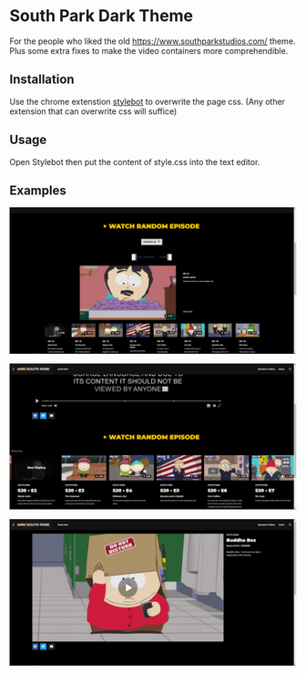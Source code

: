 # South Park Dark Theme

For the people who liked the old https://www.southparkstudios.com/ theme. Plus some extra fixes to make the video containers more comprehendible.

## Installation

Use the chrome extenstion [stylebot](https://chrome.google.com/webstore/detail/stylebot/oiaejidbmkiecgbjeifoejpgmdaleoha) to overwrite the page css. (Any other extension that can overwrite css will suffice)

## Usage

Open Stylebot then put the content of style.css into the text editor.

## Examples

![Season select](/1.png)

![Video carousel](/2.png)

![Video](/3.png)

